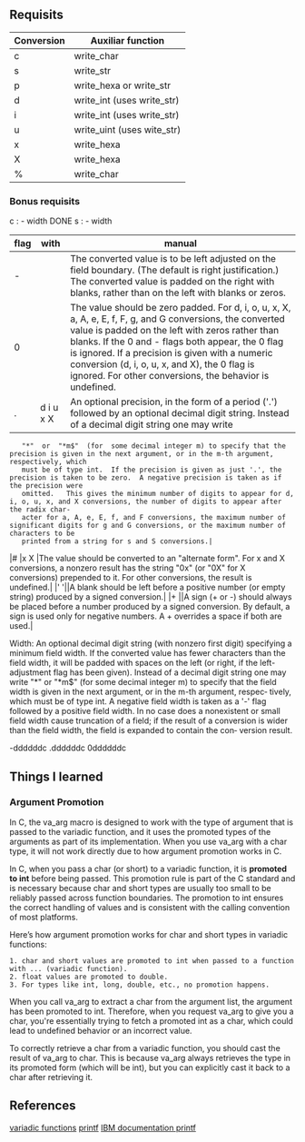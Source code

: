 ## Requisits

|Conversion|Auxiliar function|
|----------|-----------------|
|c         |write_char       |
|s         |write_str        |
|p         |write\_hexa or write_str|
|d         |write_int (uses write\_str)|
|i         |write_int (uses write\_str)|
|u         |write_uint (uses wite\_str)|
|x         |write_hexa       |
|X         |write_hexa       |
|%         |write_char       | 


### Bonus requisits

c : - width DONE
s : - width

|flag|with|manual|
|----|----|------|
|-  ||The  converted  value  is  to  be left adjusted on the field boundary.  (The default is right justification.)  The converted value is padded on the right with  blanks,  rather than on the left with blanks or zeros.|
|0  ||The value should be zero padded.  For d, i, o, u, x, X, a, A, e, E, f, F, g, and G conversions, the converted value is padded on the left with zeros rather than blanks. If the  0  and - flags both appear, the 0 flag is ignored.  If a precision is given with a numeric conversion (d, i, o, u, x, and X), the 0 flag is ignored.   For  other  conversions, the behavior is undefined.|
|.  |d i u x X|An optional precision, in the form of a period ('.')  followed by an optional decimal digit string.  Instead of a decimal digit string  one  may  write
       "*"  or  "*m$"  (for  some decimal integer m) to specify that the precision is given in the next argument, or in the m-th argument, respectively, which
       must be of type int.  If the precision is given as just '.', the precision is taken to be zero.  A negative precision is taken as if the precision were
       omitted.   This gives the minimum number of digits to appear for d, i, o, u, x, and X conversions, the number of digits to appear after the radix char‐
       acter for a, A, e, E, f, and F conversions, the maximum number of significant digits for g and G conversions, or the maximum number of characters to be
       printed from a string for s and S conversions.|
|#   |x X |The value should be converted to an "alternate form". For x and X conversions, a nonzero result has the string "0x" (or "0X"  for  X conversions)  prepended  to it. For other conversions, the result is undefined.|
|' '||A blank should be left before a positive number (or empty string) produced by a signed conversion.|
|+  ||A sign (+ or -) should always be placed before a number produced by  a  signed  conversion.   By default, a sign is used only for negative numbers.  A + overrides a space if both are used.|

Width: An  optional  decimal  digit  string (with nonzero first digit) specifying a minimum field width.  If the converted value has fewer characters than the
       field width, it will be padded with spaces on the left (or right, if the left-adjustment flag has been given).  Instead of a decimal digit  string  one
       may  write  "*"  or  "*m$" (for some decimal integer m) to specify that the field width is given in the next argument, or in the m-th argument, respec‐
       tively, which must be of type int.  A negative field width is taken as a '-' flag followed by a positive field width.  In no case does a nonexistent or
       small  field  width cause truncation of a field; if the result of a conversion is wider than the field width, the field is expanded to contain the con‐
       version result.    
      
-ddddddc
.ddddddc
0ddddddc




## Things I learned

### Argument Promotion
In C, the va_arg macro is designed to work with the type of argument that is passed to the variadic function, and it uses the promoted types of the arguments as part of its implementation. When you use va_arg with a char type, it will not work directly due to how argument promotion works in C.

In C, when you pass a char (or short) to a variadic function, it is **promoted to int** before being passed. This promotion rule is part of the C standard and is necessary because char and short types are usually too small to be reliably passed across function boundaries. The promotion to int ensures the correct handling of values and is consistent with the calling convention of most platforms.

Here’s how argument promotion works for char and short types in variadic functions:

    1. char and short values are promoted to int when passed to a function with ... (variadic function).
    2. float values are promoted to double.
    3. For types like int, long, double, etc., no promotion happens.

When you call va_arg to extract a char from the argument list, the argument has been promoted to int. Therefore, when you request va_arg to give you a char, you're essentially trying to fetch a promoted int as a char, which could lead to undefined behavior or an incorrect value.

To correctly retrieve a char from a variadic function, you should cast the result of va_arg to char. This is because va_arg always retrieves the type in its promoted form (which will be int), but you can explicitly cast it back to a char after retrieving it.



## References
[variadic functions](https://onepunchcoder.medium.com/variadic-functions-explained-fd3b4ab6fd84)
[printf](https://www.it.uc3m.es/pbasanta/asng/course_notes/input_output_printf_en.html)
[IBM documentation printf](https://www.ibm.com/docs/en/i/7.5?topic=functions-printf-print-formatted-characters)

